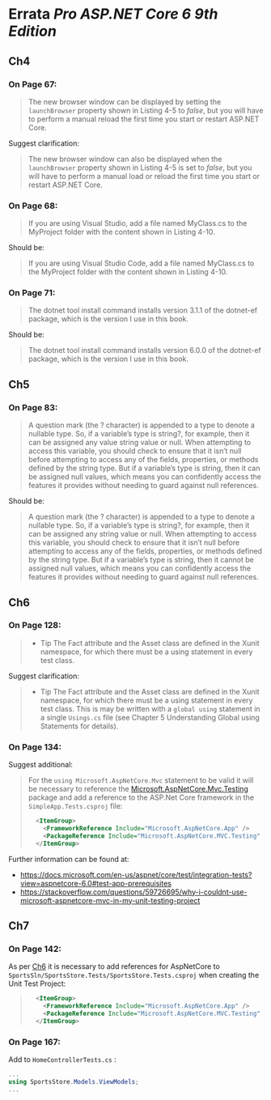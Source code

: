 # Errata *Pro ASP.NET Core 6 9th Edition*

## Ch4

### On Page 67:

> The new browser window can be displayed by setting the `launchBrowser` property shown in Listing 4-5 to *false*,
> but you will have to perform a manual reload the first time you start or restart ASP.NET Core.

Suggest clarification:

> The new browser window can also be displayed when the `launchBrowser` property shown in Listing 4-5 is set to
> *false*, but you will have to perform a manual load or reload the first time you start or restart ASP.NET Core.

### On Page 68:

> If you are using Visual Studio, add a file named MyClass.cs to the MyProject folder with the content shown in
> Listing 4-10.

Should be:

> If you are using Visual Studio Code, add a file named MyClass.cs to the MyProject folder with the content shown in
> Listing 4-10.

### On Page 71:

> The dotnet tool install command installs version 3.1.1 of the dotnet-ef package, which is the version I use in this
> book.

Should be:

> The dotnet tool install command installs version 6.0.0 of the dotnet-ef package, which is the version I use in this
> book.

## Ch5

### On Page 83:

> A question mark (the ? character) is appended to a type to denote a nullable type. So, if a variable’s type is
> string?, for example, then it can be assigned any value string value or null. When attempting to access this
> variable, you should check to ensure that it isn’t null before attempting to access any of the fields, properties,
> or methods defined by the string type. But if a variable’s type is string, then it can be assigned
> null values, which means you can confidently access the features it provides without needing to guard
> against null references.

Should be:

> A question mark (the ? character) is appended to a type to denote a nullable type. So, if a variable’s type is
> string?, for example, then it can be assigned any string value or null. When attempting to access this
> variable, you should check to ensure that it isn’t null before attempting to access any of the fields, properties,
> or methods defined by the string type. But if a variable’s type is string, then it cannot be assigned
> null values, which means you can confidently access the features it provides without needing to guard
> against null references.

## Ch6

### On Page 128:

> * Tip The Fact attribute and the Asset class are defined in the Xunit namespace, for which there must be
> a using statement in every test class.

Suggest clarification:

> * Tip The Fact attribute and the Asset class are defined in the Xunit namespace, for which there must be
> a using statement in every test class. This is may be written with a `global using` statement in a single `Usings.cs` file (see Chapter 5 Understanding Global using Statements for details).

### On Page 134:

Suggest additional:

> For the `using Microsoft.AspNetCore.Mvc` statement to be valid it will be necessary to reference the [Microsoft.AspNetCore.Mvc.Testing](https://www.nuget.org/packages/Microsoft.AspNetCore.Mvc.Testing) package and add a reference to the ASP.Net Core framework in the `SimpleApp.Tests.csproj` file:
>
> ```xml
>   <ItemGroup>
>     <FrameworkReference Include="Microsoft.AspNetCore.App" />
>     <PackageReference Include="Microsoft.AspNetCore.MVC.Testing" Version="6.0.5" />    
>   </ItemGroup>
> ```

Further information can be found at:

* https://docs.microsoft.com/en-us/aspnet/core/test/integration-tests?view=aspnetcore-6.0#test-app-prerequisites
* https://stackoverflow.com/questions/59726695/why-i-couldnt-use-microsoft-aspnetcore-mvc-in-my-unit-testing-project

## Ch7

### On Page 142:

As per [Ch6](#on-page-134) it is necessary to add references for AspNetCore to `SportsSln/SportsStore.Tests/SportsStore.Tests.csproj` when creating the Unit Test Project:

> ```xml
>   <ItemGroup>
>     <FrameworkReference Include="Microsoft.AspNetCore.App" />
>     <PackageReference Include="Microsoft.AspNetCore.MVC.Testing" Version="6.0.5" />    
>   </ItemGroup>
> ```

### On Page 167:

Add to `HomeControllerTests.cs` :

```cs
...
using SportsStore.Models.ViewModels;
...
```
